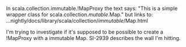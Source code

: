 In scala.collection.immutable.!MapProxy the text says:
"This is a simple wrapper class for scala.collection.*mutable*.Map."
but links to:
...nightly/docs/library/scala/collection/*immutable*/Map.html

I'm trying to investigate if it's supposed to be possible to create a !MapProxy with a immutable Map. SI-2939 describes the wall I'm hitting.

